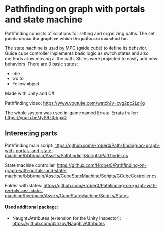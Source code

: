 # Pathfinding on graph with portals and state machine

Pathfinding consists of solutions for setting and organizing paths.
The set points create the graph on which the paths are searched for.

The state machine is used by MPC (guide cube) to define its behavior.
Guide cube controller implements basic logic as switch states and also methods allow moving at the path.
States were projected to easily add new behaviors.
There are 3 basic states:
- Idle
- Go to
- Follow object


Made with Unity and C#

Pathfinding video: https://www.youtube.com/watch?v=cvg2pc2LpKg

The whole system was used in-game named Errata.
Errata trailer: https://youtu.be/JyS9zIQbpxQ


## Interesting parts

Pathfinding main script: https://github.com/Hrober0/Path-finding-on-graph-with-portals-and-state-machine/blob/main/Assets/Pathfinding/Scripts/Pathfinder.cs

State machine controller: https://github.com/Hrober0/Pathfinding-on-graph-with-portals-and-state-machine/blob/main/Assets/CubeStateMachine/Scripts/GCubeController.cs

Folder with states: https://github.com/Hrober0/Pathfinding-on-graph-with-portals-and-state-machine/tree/main/Assets/CubeStateMachine/Scripts/States


#### Used additional package:
- NaughtyAttributes (extension for the Unity Inspector):  https://github.com/dbrizov/NaughtyAttributes
